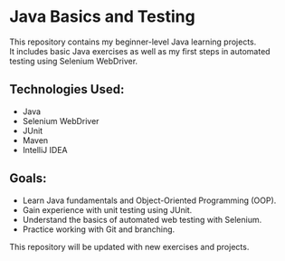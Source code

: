 # Java Basics and Testing 

This repository contains my beginner-level Java learning projects.  
It includes basic Java exercises as well as my first steps in automated testing using Selenium WebDriver.

## Technologies Used:
- Java
- Selenium WebDriver
- JUnit
- Maven
- IntelliJ IDEA

## Goals:
- Learn Java fundamentals and Object-Oriented Programming (OOP).
- Gain experience with unit testing using JUnit.
- Understand the basics of automated web testing with Selenium.
- Practice working with Git and branching.

 This repository will be updated with new exercises and projects.
